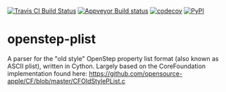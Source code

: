 [![Travis CI Build Status](https://travis-ci.org/fonttools/openstep-plist.svg?branch=master)](https://travis-ci.org/fonttools/openstep-plist)
[![Appveyor Build status](https://ci.appveyor.com/api/projects/status/d78wues61rhkv5b3/branch/master?svg=true)](https://ci.appveyor.com/project/fonttools/openstep-plist/branch/master)
[![codecov](https://codecov.io/gh/fonttools/openstep-plist/branch/master/graph/badge.svg)](https://codecov.io/gh/fonttools/openstep-plist)
[![PyPI](https://img.shields.io/pypi/v/openstep-plist.svg)](https://pypi.org/project/openstep-plist/)

# openstep-plist

A parser for the "old style" OpenStep property list format (also known as ASCII
plist), written in Cython.
Largely based on the CoreFoundation implementation found here:
https://github.com/opensource-apple/CF/blob/master/CFOldStylePList.c
